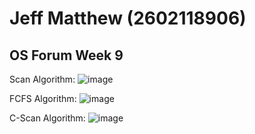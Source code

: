 # Jeff Matthew (2602118906)

## OS Forum Week 9

Scan Algorithm:
![image](https://github.com/jeffmatthew/OS_Forum_Week9/assets/114067378/4834039a-f9b9-46d1-9703-0ab39cc0bf37)

FCFS Algorithm:
![image](https://github.com/jeffmatthew/OS_Forum_Week9/assets/114067378/074e5c78-0083-4d58-807e-0696cc840287)

C-Scan Algorithm:
![image](https://github.com/jeffmatthew/OS_Forum_Week9/assets/114067378/37091113-3ccc-4a40-a134-41f8f93ff578)
